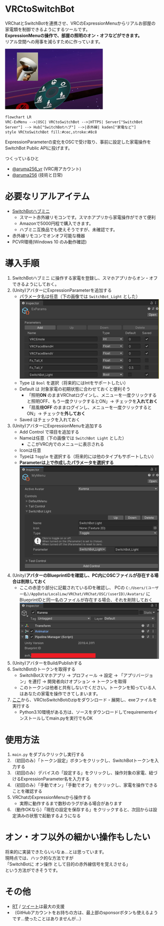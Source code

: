 # VRCtoSwitchBot

VRChatとSwitchBotを連携させ、VRCのExpressionMenuからリアルお部屋の家電類を制御できるようにするツールです。  
**ExpressionMenuの操作で、部屋の照明のオン・オフなどができます。**  
リアル空間への用事を減らすために作っています。

![](docs/vrctoswitchbot.gif)

```mermaid
flowchart LR
VRC-ExMenu -->|OSC| VRCtoSwitchBot -->|HTTPS| Server["SwitchBot Server"] --> Hub["SwitchBotハブ"] -->|赤外線| kaden["家電など"]
style VRCtoSwitchBot fill:#cec,stroke:#8c8
```

ExpressionParameterの変化をOSCで受け取り、事前に設定した家電操作をSwitchBot Public APIに投げます。

つくっているひと
* [@aruma256_vr](https://twitter.com/aruma256_vr) (VRC用アカウント)
* [@aruma256](https://twitter.com/aruma256) (技術と日常)

# 必要なリアルアイテム

* [SwitchBotハブミニ](https://www.switchbot.jp/pages/switchbot-hub-mini)
    * スマート赤外線リモコンです。スマホアプリから家電操作ができて便利
    * Amazonで5000円程で購入できます。
    * ハブミニ互換品でも使えそうですが、未確認です。
* 赤外線リモコンでオンオフ可能な機器
* PCVR環境(Windows 10 のみ動作確認)

# 導入手順

1. SwitchBotハブミニ に操作する家電を登録し、スマホアプリからオン・オフできるようにしておく。
1. (Unity)アバターにExpressionParameterを追加する
    * パラメータ名は任意（下の画像では `SwitchBot_Light` とした）
    ![](docs/unity_expression_parameter.png)
    * Type は `Bool` を選択（将来的にはIntをサポートしたい）
    * Default は 対象家電の初期状態に合わせておくと便利そう
        * 「照明**ON** のままVRChatログインし、メニューを一度クリックすると照明OFF、もう一度クリックするとON」→ チェックを**入れておく**
        * 「扇風機**OFF** のままログインし、メニューを一度クリックするとON」→ チェックを**外しておく**
    * Saved はチェックを入れておく
1. (Unity)アバターにExpressionMenuを追加する
    * Add Control で項目を追加する
    * Nameは任意（下の画像では `SwitchBot Light` とした）
        * ここがVRC内でのメニューに表示される
    * Iconは任意
    * Typeは `Toggle` を選択する（将来的には他のタイプもサポートしたい）
    * **Parameterは上で作成したパラメータを選択する**
    ![](docs/unity_expression_menu.png)
1. (Unity)**アバターのBlueprintIDを確認し、PC内にOSCファイルが存在する場合は削除しておく**
    * ここの赤塗り部分に記載されているIDを確認し、
    PCの `C:/Users/(ユーザー名)/AppData/LocalLow/VRChat/VRChat/OSC/(userID)/Avatars/` にBlueprintIDと同一名のファイルが存在する場合、それを削除しておく
    ![](docs/unity_blueprintid.png)
1. (Unity)アバターをBuild/Publishする
1. SwitchBotのトークンを取得する
    * SwitchBotスマホアプリ → プロフィール → 設定 → 「アプリバージョン」を連打 → 開発者向けオプション → トークンを取得
    * このトークンは他者と共有しないでください。トークンを知っている人はあなたの家電を操作できてしまいます。
1. [ここ](https://github.com/aruma256/VRCtoSwitchBot/releases/tag/v0.2.4)から、VRCtoSwitchBotのzipをダウンロード・展開し、exeファイルを実行する
    * Python3.10環境がある方は、ソースをダウンロードしてrequirementsインストールしてmain.pyを実行でもOK

# 使用方法

1. `main.py` をダブルクリックし実行する
1. （初回のみ）「トークン設定」ボタンをクリックし、SwitchBotトークンを入力する
1. （初回のみ）デバイスの「設定する」をクリックし、操作対象の家電、紐づけるExpressionParameter名を入力する
1. （初回のみ）「手動でオン」「手動でオフ」をクリックし、家電を操作できることを確認する
1. VRChatのExpressionMenuから操作する
    * 実際に動作するまで数秒のラグがある場合があります
1. （動作OKなら）「現在の設定を保存する」をクリックすると、次回からは設定済みの状態で起動するようになる

# オン・オフ以外の細かい操作もしたい

将来的に実装できたらいいなぁ...とは思っています。  
現時点では、ハック的な方法ですが  
「SwitchBotに オン操作 として目的の赤外線信号を覚えさせる」  
という方法ができそうです。

# その他

* [RT](https://twitter.com/aruma256_vr/status/1566372473574404097) / [ツイート](https://twitter.com/intent/tweet?text=%23VRCtoSwitchBot)は最大の支援
* （GitHubアカウントをお持ちの方は、最上部のsponsorボタンも使えるようです...使ったことはありませんが...）

